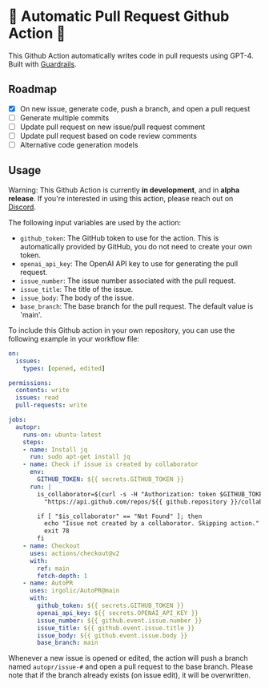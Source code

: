 # 🚀 Automatic Pull Request Github Action 🤖

This Github Action automatically writes code in pull requests using GPT-4.
Built with [Guardrails](https://github.com/ShreyaR/guardrails).

## Roadmap

- [X] On new issue, generate code, push a branch, and open a pull request
- [ ] Generate multiple commits
- [ ] Update pull request on new issue/pull request comment
- [ ] Update pull request based on code review comments
- [ ] Alternative code generation models

## Usage

Warning: This Github Action is currently **in development**, and in **alpha release**.
If you're interested in using this action, please reach out on [Discord](https://discord.gg/vz7p9TfHsh).

The following input variables are used by the action:

- `github_token`: The GitHub token to use for the action. This is automatically provided by GitHub, you do not need to create your own token.
- `openai_api_key`: The OpenAI API key to use for generating the pull request.
- `issue_number`: The issue number associated with the pull request.
- `issue_title`: The title of the issue.
- `issue_body`: The body of the issue.
- `base_branch`: The base branch for the pull request. The default value is 'main'.

To include this Github action in your own repository, you can use the following example in your workflow file:

```yaml
on:
  issues:
    types: [opened, edited]

permissions:
  contents: write
  issues: read
  pull-requests: write

jobs:
  autopr:
    runs-on: ubuntu-latest
    steps:
    - name: Install jq
      run: sudo apt-get install jq
    - name: Check if issue is created by collaborator
      env:
        GITHUB_TOKEN: ${{ secrets.GITHUB_TOKEN }}
      run: |
        is_collaborator=$(curl -s -H "Authorization: token $GITHUB_TOKEN" -H "Accept: application/vnd.github+json" \
          "https://api.github.com/repos/${{ github.repository }}/collaborators/${{ github.event.issue.user.login }}" | jq -r '.message')

        if [ "$is_collaborator" == "Not Found" ]; then
          echo "Issue not created by a collaborator. Skipping action."
          exit 78
        fi
    - name: Checkout
      uses: actions/checkout@v2
      with:
        ref: main
        fetch-depth: 1
    - name: AutoPR
      uses: irgolic/AutoPR@main
      with:
        github_token: ${{ secrets.GITHUB_TOKEN }}
        openai_api_key: ${{ secrets.OPENAI_API_KEY }}
        issue_number: ${{ github.event.issue.number }}
        issue_title: ${{ github.event.issue.title }}
        issue_body: ${{ github.event.issue.body }}
        base_branch: main

```

Whenever a new issue is opened or edited, the action will push a branch named `autopr/issue-#` and open a pull request to the base branch.
Please note that if the branch already exists (on issue edit), it will be overwritten.
